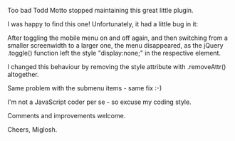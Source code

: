 Too bad Todd Motto stopped maintaining this great little plugin.

I was happy to find this one! Unfortunately, it had a little bug in it:

After toggling the mobile menu on and off again, and then switching from a smaller screenwidth to a larger one, the menu disappeared, as the jQuery .toggle() function left the style "display:none;" in the respective element.

I changed this behaviour by removing the style attribute with .removeAttr() altogether.

Same problem with the submenu items - same fix :-)

I'm not a JavaScript coder per se - so excuse my coding style.

Comments and improvements welcome.

Cheers,
Miglosh.
